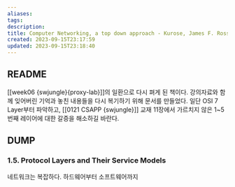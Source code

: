 ```yaml
---
aliases: 
tags: 
description:
title: Computer Networking, a top down approach - Kurose, James F. Ross, Keith W.
created: 2023-09-15T23:17:59
updated: 2023-09-15T23:18:40
---
```

## README

[[week06 {swjungle}{proxy-lab}]]의 일환으로 다시 펴게 된 책이다. 강의자료와 함께 잊어버린 기억과 놓친 내용들을 다시 복기하기 위해 문서를 만들었다. 일단 OSI 7 Layer부터 파악하고, [[0121 CSAPP {swjungle}]] 교재 11장에서 가르치지 않은 1~5번째 레이어에 대한 갈증을 해소하길 바란다.

## DUMP

### 1.5. Protocol Layers and Their Service Models

네트워크는 복잡하다. 하드웨어부터 소프트웨어까지 